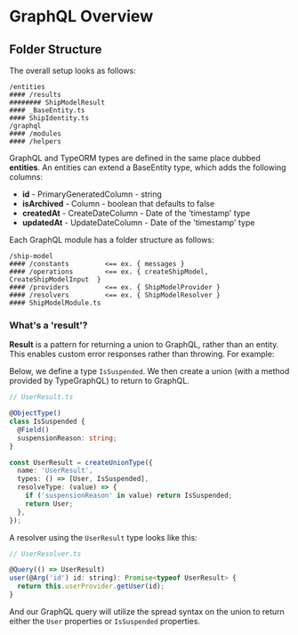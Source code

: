 # GraphQL Overview

## Folder Structure

The overall setup looks as follows:

```
/entities
#### /results
######## ShipModelResult
#### _BaseEntity.ts
#### ShipIdentity.ts
/graphql
#### /modules
#### /helpers
```
GraphQL and TypeORM types are defined in the same place dubbed **entities**. An entities can extend a BaseEntity type, which adds the following columns:

- **id** - PrimaryGeneratedColumn - string
- **isArchived** - Column - boolean that defaults to false
- **createdAt** - CreateDateColumn - Date of the 'timestamp' type
- **updatedAt** - UpdateDateColumn - Date of the 'timestamp' type

Each GraphQL module has a folder structure as follows:

```
/ship-model
#### /constants         <== ex. { messages }
#### /operations        <== ex. { createShipModel, CreateShipModelInput  }
#### /providers         <== ex. { ShipModelProvider }
#### /resolvers         <== ex. { ShipModelResolver }
#### ShipModelModule.ts
```

### What's a 'result'?

**Result** is a pattern for returning a union to GraphQL, rather than an entity. This enables custom error responses rather than throwing. For example:

Below, we define a type `IsSuspended`. We then create a union (with a method provided by TypeGraphQL) to return to GraphQL.

```typescript
// UserResult.ts

@ObjectType()
class IsSuspended {
  @Field()
  suspensionReason: string;
}

const UserResult = createUnionType({
  name: 'UserResult',
  types: () => [User, IsSuspended],
  resolveType: (value) => {
    if ('suspensionReason' in value) return IsSuspended;
    return User;
  },
});
```

A resolver using the `UserResult` type looks like this:

```javascript
// UserResolver.ts

@Query(() => UserResult)
user(@Arg('id') id: string): Promise<typeof UserResult> {
  return this.userProvider.getUser(id);
}
```

And our GraphQL query will utilize the spread syntax on the union to return either the `User` properties or `IsSuspended` properties.

